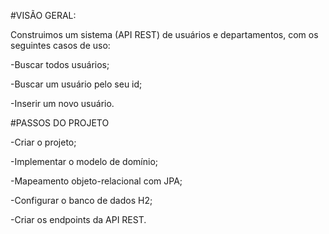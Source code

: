#VISÃO GERAL:

Construimos um sistema (API REST) de usuários e departamentos, com os seguintes casos de uso:

-Buscar todos usuários;

-Buscar um usuário pelo seu id;

-Inserir um novo usuário.

#PASSOS DO PROJETO

-Criar o projeto;

-Implementar o modelo de domínio;

-Mapeamento objeto-relacional com JPA;

-Configurar o banco de dados H2;

-Criar os endpoints da API REST.
